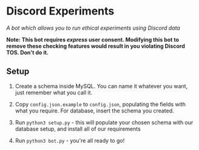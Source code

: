 # Discord Experiments
*A bot which allows you to run ethical experiments using Discord data*

**Note: This bot requires *express* user consent. Modifying this bot to remove these checking features would result in you violating Discord TOS. Don't do it.**

## Setup

1. Create a schema inside MySQL. You can name it whatever you want, just remember what you call it.

2. Copy `config.json.example` to `config.json`, populating the fields with what you require. For database, insert the schema you created.

3. Run `python3 setup.py` - this will populate your chosen schema with our database setup, and install all of our requirements

4. Run `python3 bot.py` - you're all ready to go!

